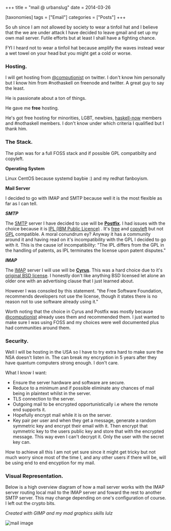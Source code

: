 +++
title = "mail @ urbanslug"
date = 2014-03-26

[taxonomies]
tags = ["Email"]
categories = ["Posts"]
+++


So uh since I am not allowed by society to wear a tinfoil hat and I believe that the we are under attack I have decided to leave gmail and set up my own mail server. Futile efforts but at least I shall have a fighting chance.

<!-- more -->

FYI I heard not to wear a tinfoil hat because amplify the waves instead wear a wet towel on your head but you might get a cold or worse.

### Hosting.


I will get hosting from [@computionist] on twitter. I don't know him personally but I know him from #nothaskell on freenode and twitter. A great guy to say the least.

He is passionate about a ton of things.

He gave me **free** hosting.

He's got free hosting for minorities, LGBT, newbies, [haskell-now] members and #nothaskell members. I don't know under which criteria I qualified but I thank him.



### The Stack.


The plan was for a full FOSS stack and if possible GPL compatibilty and copyleft.

**Operating System**

Linux
CentOS because systemd baybie :) and my redhat fanboyism.

**Mail Server**

I decided to go with IMAP and SMTP because well it is the most flexible as far as I can tell.

**_SMTP_**

The [SMTP] server I have decided to use will be **[Postfix]**. I had issues with the choice because it is [IPL (IBM Public Licence)] . It's [free] and [copyleft] but not [GPL] compatible. A moral conundrum ey? Anyway it has a community around it and having read on it's incompatibility with the GPL I decided to go with it. This is the cause iof incompatibility: "The IPL differs from the GPL in the handling of patents, as IPL terminates the license upon patent disputes."

**_IMAP_**

The [IMAP] server I will use will be **[Cyrus]**. This was a hard choice due to it's [original BSD license]. I honestly don't like anything BSD licensed let alone an older one with an advertising clause that I just learned about.

However I was consoled by this statement. "the Free Software Foundation, recommends developers not use the license, though it states there is no reason not to use software already using it."




Worth noting that the choice in Cyrus and Postfix was mostly because [@computionist] already uses them and recommended them. I just wanted to make sure I was using FOSS and my choices were well documented plus had communities around them.




### Security.


Well I will be hosting in the USA so I have to try extra hard to make sure the NSA doesn't listen in. The can break my encryption in 5 years after they have quantum computers strong enough. I don't care.

What I know I want:

- Ensure the server hardware and software are secure.
- Reduce to a minimum and if possible eliminate any chances of mail being in plaintext whilst in the server.
- TLS connection to the server.
- Outgoing mail to be encrypted opportunistically i.e where the remote end supports it.
- Hopefully encrypt mail while it is on the server.
- Key pair per user and when they get a message, generate a random symmetric key and encrypt their email with it. Then encrypt that symmetric key to the users public key and store that with the encrypted message. This way even I can't decrypt it. Only the user with the secret key can.

How to achieve all this I am not yet sure since it might get tricky but not much worry since most of the time I, and any other users if there will be, will be using end to end encyption for my mail.




### Visual Representation.


Below is a high overview diagram of how a mail server works with the IMAP server routing local mail to the IMAP server and foward the rest to another SMTP server. This may change depending on one's configuration of course. I left out the crypto bits.

*Created with GIMP and my mad graphics skills lulz*

![mail image](/images/Content/Educate/mail.png "mail image overview")

[IPL (IBM Public Licence)]: https://en.wikipedia.org/wiki/IBM_Public_License
[free]: http://en.wikipedia.org/wiki/Free_software
[copyleft]: http://en.wikipedia.org/wiki/Copyleft
[GPL]: http://en.wikipedia.org/wiki/GNU_General_Public_License
[haskell-now]:  http://www.haskellnow.org/CodeOfConduct
[@computionist]: https://twitter.com/computionist
[original BSD license]: https://en.wikipedia.org/wiki/BSD_licenses#4-clause_license_.28original_.22BSD_License.22.29
[IMAP]: https://en.wikipedia.org/wiki/Transport_Layer_Security
[SMTP]: https://en.wikipedia.org/wiki/Simple_Mail_Transfer_Protocol 
[Postfix]: http://www.postfix.org/
[Cyrus]: https://en.wikipedia.org/wiki/Cyrus_IMAP_server
